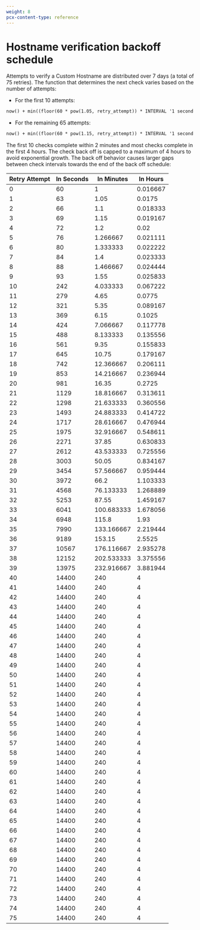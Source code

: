 ```yaml
---
weight: 8
pcx-content-type: reference
---
```


# Hostname verification backoff schedule

Attempts to verify a Custom Hostname are distributed over 7 days (a total of 75 retries). The function that determines the next check varies based on the number of attempts:

- For the first 10 attempts:

```txt
now() + min((floor(60 * pow(1.05, retry_attempt)) * INTERVAL '1 second'), INTERVAL '4 hours')
```

- For the remaining 65 attempts:

```txt
now() + min((floor(60 * pow(1.15, retry_attempt)) * INTERVAL '1 second'), INTERVAL '4 hours')
```

The first 10 checks complete within 2 minutes and most checks complete in the first 4 hours. The check back off is capped to a maximum of 4 hours to avoid exponential growth. The back off behavior causes larger gaps between check intervals towards the end of the back off schedule:

| Retry Attempt | In Seconds | In Minutes | In Hours |
| ------------- | ---------- | ---------- | -------- |
| 0             | 60         | 1          | 0.016667 |
| 1             | 63         | 1.05       | 0.0175   |
| 2             | 66         | 1.1        | 0.018333 |
| 3             | 69         | 1.15       | 0.019167 |
| 4             | 72         | 1.2        | 0.02     |
| 5             | 76         | 1.266667   | 0.021111 |
| 6             | 80         | 1.333333   | 0.022222 |
| 7             | 84         | 1.4        | 0.023333 |
| 8             | 88         | 1.466667   | 0.024444 |
| 9             | 93         | 1.55       | 0.025833 |
| 10            | 242        | 4.033333   | 0.067222 |
| 11            | 279        | 4.65       | 0.0775   |
| 12            | 321        | 5.35       | 0.089167 |
| 13            | 369        | 6.15       | 0.1025   |
| 14            | 424        | 7.066667   | 0.117778 |
| 15            | 488        | 8.133333   | 0.135556 |
| 16            | 561        | 9.35       | 0.155833 |
| 17            | 645        | 10.75      | 0.179167 |
| 18            | 742        | 12.366667  | 0.206111 |
| 19            | 853        | 14.216667  | 0.236944 |
| 20            | 981        | 16.35      | 0.2725   |
| 21            | 1129       | 18.816667  | 0.313611 |
| 22            | 1298       | 21.633333  | 0.360556 |
| 23            | 1493       | 24.883333  | 0.414722 |
| 24            | 1717       | 28.616667  | 0.476944 |
| 25            | 1975       | 32.916667  | 0.548611 |
| 26            | 2271       | 37.85      | 0.630833 |
| 27            | 2612       | 43.533333  | 0.725556 |
| 28            | 3003       | 50.05      | 0.834167 |
| 29            | 3454       | 57.566667  | 0.959444 |
| 30            | 3972       | 66.2       | 1.103333 |
| 31            | 4568       | 76.133333  | 1.268889 |
| 32            | 5253       | 87.55      | 1.459167 |
| 33            | 6041       | 100.683333 | 1.678056 |
| 34            | 6948       | 115.8      | 1.93     |
| 35            | 7990       | 133.166667 | 2.219444 |
| 36            | 9189       | 153.15     | 2.5525   |
| 37            | 10567      | 176.116667 | 2.935278 |
| 38            | 12152      | 202.533333 | 3.375556 |
| 39            | 13975      | 232.916667 | 3.881944 |
| 40            | 14400      | 240        | 4        |
| 41            | 14400      | 240        | 4        |
| 42            | 14400      | 240        | 4        |
| 43            | 14400      | 240        | 4        |
| 44            | 14400      | 240        | 4        |
| 45            | 14400      | 240        | 4        |
| 46            | 14400      | 240        | 4        |
| 47            | 14400      | 240        | 4        |
| 48            | 14400      | 240        | 4        |
| 49            | 14400      | 240        | 4        |
| 50            | 14400      | 240        | 4        |
| 51            | 14400      | 240        | 4        |
| 52            | 14400      | 240        | 4        |
| 53            | 14400      | 240        | 4        |
| 54            | 14400      | 240        | 4        |
| 55            | 14400      | 240        | 4        |
| 56            | 14400      | 240        | 4        |
| 57            | 14400      | 240        | 4        |
| 58            | 14400      | 240        | 4        |
| 59            | 14400      | 240        | 4        |
| 60            | 14400      | 240        | 4        |
| 61            | 14400      | 240        | 4        |
| 62            | 14400      | 240        | 4        |
| 63            | 14400      | 240        | 4        |
| 64            | 14400      | 240        | 4        |
| 65            | 14400      | 240        | 4        |
| 66            | 14400      | 240        | 4        |
| 67            | 14400      | 240        | 4        |
| 68            | 14400      | 240        | 4        |
| 69            | 14400      | 240        | 4        |
| 70            | 14400      | 240        | 4        |
| 71            | 14400      | 240        | 4        |
| 72            | 14400      | 240        | 4        |
| 73            | 14400      | 240        | 4        |
| 74            | 14400      | 240        | 4        |
| 75            | 14400      | 240        | 4        |
